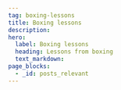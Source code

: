 ```yaml
---
tag: boxing-lessons
title: Boxing lessons
description:
hero:
  label: Boxing lessons
  heading: Lessons from boxing
  text_markdown:
page_blocks:
  - _id: posts_relevant
---
```

